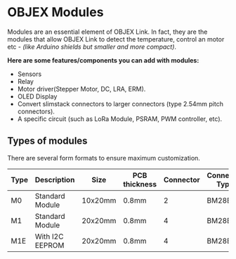 # OBJEX Modules
Modules are an essential element of OBJEX Link. In fact, they are the modules that allow OBJEX Link to detect the temperature, control an motor etc - *(like Arduino shields but smaller and more compact)*.

**Here are some features/components you can add with modules:**
- Sensors
- Relay 
- Motor driver(Stepper Motor, DC, LRA, ERM).
- OLED Display
- Convert slimstack connectors to larger connectors (type 2.54mm pitch connectors).
- A specific circuit (such as LoRa Module, PSRAM, PWM controller, etc).

## Types of modules
There are several form formats to ensure maximum customization.

| Type | Description     | Size    | PCB thickness | Connector | Connector Type | 3V3 | 5V | A |
|------|-----------------|---------|---------------|-----------|----------------|-----|----|---|
| M0   | Standard Module | 10x20mm | 0.8mm         | 2         |  BM28B0              |  ✓   |  ✓  | 5 |
| M1   | Standard Module | 20x20mm | 0.8mm         | 4         |  BM28B0              |  ✓   |  ✓  | 5 |
| M1E   | With I2C EEPROM | 20x20mm | 0.8mm         | 4         |  BM28B0              |  ✓   |  ✓  | 5 |


